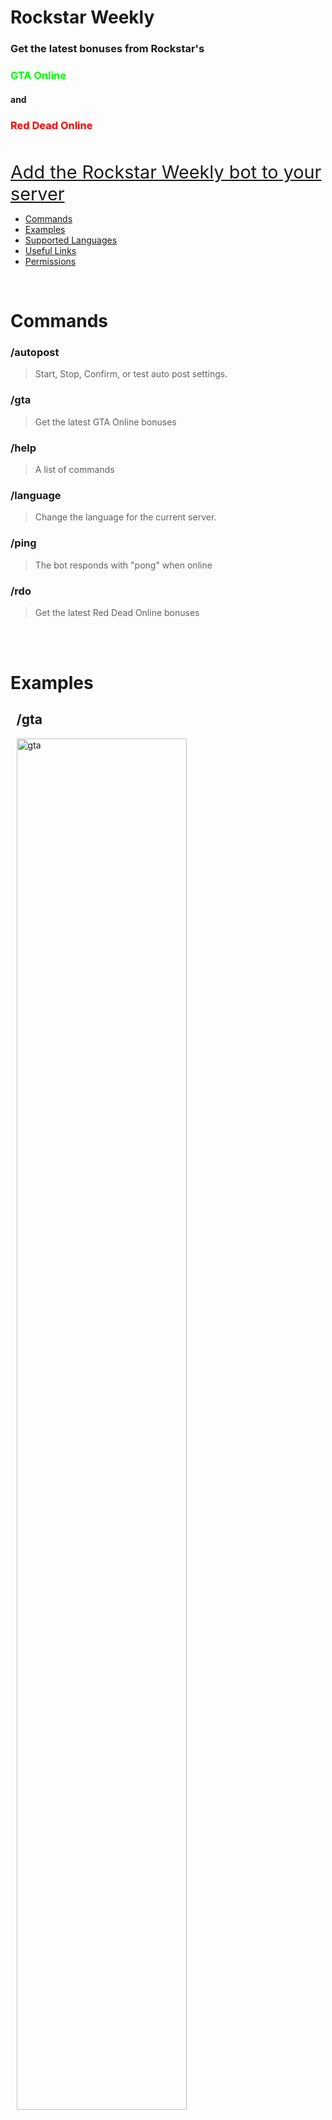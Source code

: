 
<h1><strong>Rockstar Weekly</strong></h1>


<h3>Get the latest bonuses from Rockstar's</h3>

<h3 style="color:#00FF00">GTA Online</h3>

<h4>and</h4>

<h3 style="color:#FF0000">Red Dead Online</h3>

<br>

<a href="https://discord.com/api/oauth2/authorize?client_id=977396560864346142&permissions=414464624704&scope=bot%20applications.commands" target="_blank" rel="noopener noreferrer" style="font-size:3vmin; text-decoration: underline;">Add the Rockstar Weekly bot to your server</a>

- [Commands](#commands) 
- [Examples](#examples)
- [Supported&nbsp;Languages](#supported-languages)
- [Useful&nbsp;Links](#useful-links)
- [Permissions](#permissions)

<br>

# Commands

<h3>/autopost</h3>

> Start, Stop, Confirm, or test auto post settings.

<h3>/gta</h3>

> Get the latest GTA Online bonuses

<h3>/help</h3>

> A list of commands

<h3>/language</h3>

> Change the language for the current server.

<h3>/ping</h3>

> The bot responds with "pong" when online

<h3>/rdo</h3>

> Get the latest Red Dead Online bonuses

<br>
<br>

# Examples

<div style="display: block;margin: 1vmin;">
<h2>/gta</h2>

<img alt="gta" src="https://imgur.com/omQVkig.gif" style="width: 75%;height: 75%"></img>
</div>

<div style="display: block;margin: 1vmin;">
<h2>/autopost</h2>

<img alt="autopost" src="https://imgur.com/rtLbDTP.gif" style="width: 75%;height: 75%"></img>
</div>

<div style="display: block;margin: 1vmin;">
<h2>/rdo</h2>

<img alt="rdo" src="https://imgur.com/Qh1GRH2.gif" style="width: 75%;height: 75%"></img>
</div>

<div style="display: block;margin: 1vmin;">
<h2>/language</h2>

<img alt="language" src="https://imgur.com/BwtQKGg.gif" style="width: 75%;height: 75%"></img>
</div>


<br>
<br>

# Supported Languages

English

- [Examples of Commands in English on YouTube <img src="https://imgur.com/9YF3kFp.png" style="height:14px"></img>](https://www.youtube.com/watch?v=9z3MaO4lCcE&list=PL1BdidW4tvMbsBa3LiTVtfQYlPs3Ke5My)

Espańol

- [Ejemplos de Comandos en Español en YouTube <img src="https://imgur.com/9YF3kFp.png" style="height:14px"></img>](https://www.youtube.com/watch?v=0uHSCOyZ9k4&list=PL1BdidW4tvMYBGyrOm-nEpBoPQK5h2BME&pp=gAQB)

Русский

- [Примеры команд на Pусском языке на YouTube <img src="https://imgur.com/9YF3kFp.png" style="height:14px"></img>](https://www.youtube.com/watch?v=6aRUM_B7Sc4&list=PL1BdidW4tvMZG0XP0o3Z16hW2pcHCyZdu&pp=gAQB)

Deutsch

- [Beispiele für Befehle auf Deutsch auf YouTube <img src="https://imgur.com/9YF3kFp.png" style="height:14px"></img>](https://www.youtube.com/watch?v=Own7NogkPJ0&list=PL1BdidW4tvMboxjHmkue_l78myVrDMBmo&pp=gAQB)

Português

- [Exemplos de Comandos em Português no YouTube <img src="https://imgur.com/9YF3kFp.png" style="height:14px"></img>](https://www.youtube.com/watch?v=ssA_nxIYCHo&list=PL1BdidW4tvMYXIougqY12lwnGr35YRgMV&pp=gAQB)

<br>
<br>

# Useful Links

[RockstarWeeklyBot.com <img src="https://imgur.com/9YF3kFp.png" style="height:14px"></img>](https://RockstarWeeklyBot.com)

[Add the Rockstar Weekly bot to your Sever <img src="https://imgur.com/9YF3kFp.png" style="height:14px"></img>](https://discord.com/api/oauth2/authorize?client_id=977396560864346142&permissions=414464624704&scope=bot%20applications.commands)

[Privacy Policy <img src="https://imgur.com/9YF3kFp.png" style="height:14px"></img>](https://rockstar-weekly-website.courtney1723.repl.co/privacyPolicy.html)

[Terms of Service <img src="https://imgur.com/9YF3kFp.png" style="height:14px"></img>](https://rockstar-weekly-website.courtney1723.repl.co/termsOfService.html)

[Join the Rockstar Weekly bot Support Server <img src="https://imgur.com/9YF3kFp.png" style="height:14px"></img>](https://discord.com/invite/TkrFcwHWfj)


<br>
<br>

# Permissions

![](https://imgur.com/levQtHK.png)

Created by <a href="https://discordapp.com/users/764323742959534101" target="_blank" rel="noopener noreferrer">Courtney1723#1521</a>